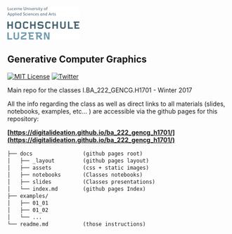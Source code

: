 ![hslu logo](docs/assets/images/hslu-logo-xtra-small.png "hslu logo")

## Generative Computer Graphics

[![MIT License](https://img.shields.io/badge/license-MIT-blue.svg)](http://opensource.org/licenses/MIT)
[![Twitter](https://img.shields.io/twitter/url/https/github.com/webslides/webslides.svg?style=social)](https://twitter.com/hslu)

Main repo for the classes I.BA_222_GENCG.H1701 - Winter 2017

All the info regarding the class as well as direct links to all materials (slides, notebooks, examples, etc... ) are accessible via the github pages for this repository:

**[https://digitalideation.github.io/ba_222_gencg_h1701/](https://digitalideation.github.io/ba_222_gencg_h1701/)**

```
├── docs                (github pages root)
│   ├── _layout         (github pages layout)
│   ├── assets          (css + static images)
│   ├── notebooks       (Classes notebooks)
│   ├── slides          (Classes presentations)
│   └── index.md        (github pages Index)
├── examples/
│   ├── 01_01
│   ├── 01_02
│   └── ...
└── readme.md           (those instructions)
```